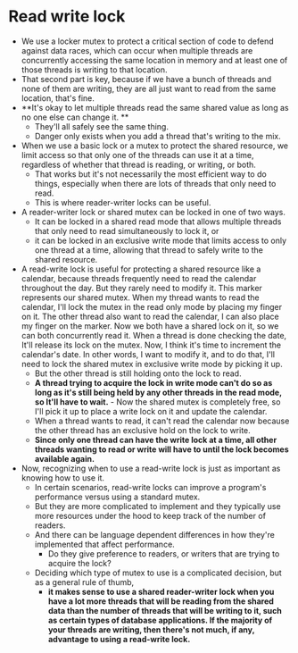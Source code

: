 # Read write lock

- We use a locker mutex to protect a critical section of code to defend against data races, which can occur when multiple threads are concurrently accessing the same location in memory and at least one of those threads is writing to that location.
- That second part is key, because if we have a bunch of threads and none of them are writing, they are all just want to read from the same location, that's fine.
- **It's okay to let multiple threads read the same shared value as long as no one else can change it. **
  - They'll all safely see the same thing.
  - Danger only exists when you add a thread that's writing to the mix.
- When we use a basic lock or a mutex to protect the shared resource, we limit access so that only one of the threads can use it at a time, regardless of whether that thread is reading, or writing, or both.
  - That works but it's not necessarily the most efficient way to do things, especially when there are lots of threads that only need to read.
  - This is where reader-writer locks can be useful.
- A reader-writer lock or shared mutex can be locked in one of two ways.
  - It can be locked in a shared read mode that allows multiple threads that only need to read simultaneously to lock it, or
  - it can be locked in an exclusive write mode that limits access to only one thread at a time, allowing that thread to safely write to the shared resource.
- A read-write lock is useful for protecting a shared resource like a calendar, because threads frequently need to read the calendar throughout the day. But they rarely need to modify it. This marker represents our shared mutex. When my thread wants to read the calendar, I'll lock the mutex in the read only mode by placing my finger on it. The other thread also want to read the calendar, I can also place my finger on the marker. Now we both have a shared lock on it, so we can both concurrently read it. When a thread is done checking the date, It'll release its lock on the mutex. Now, I think it's time to increment the calendar's date. In other words, I want to modify it, and to do that, I'll need to lock the shared mutex in exclusive write mode by picking it up.
  - But the other thread is still holding onto the lock to read.
  - **A thread trying to acquire the lock in write mode can't do so as long as it's still being held by any other threads in the read mode, so It'll have to wait.** - Now the shared mutex is completely free, so I'll pick it up to place a write lock on it and update the calendar.
  - When a thread wants to read, it can't read the calendar now because the other thread has an exclusive hold on the lock to write.
  - **Since only one thread can have the write lock at a time, all other threads wanting to read or write will have to until the lock becomes available again.**
- Now, recognizing when to use a read-write lock is just as important as knowing how to use it.
  - In certain scenarios, read-write locks can improve a program's performance versus using a standard mutex.
  - But they are more complicated to implement and they typically use more resources under the hood to keep track of the number of readers.
  - And there can be language dependent differences in how they're implemented that affect performance.
    - Do they give preference to readers, or writers that are trying to acquire the lock?
  - Deciding which type of mutex to use is a complicated decision, but as a general rule of thumb,
    - **it makes sense to use a shared reader-writer lock when you have a lot more threads that will be reading from the shared data than the number of threads that will be writing to it, such as certain types of database applications. If the majority of your threads are writing, then there's not much, if any, advantage to using a read-write lock.**
